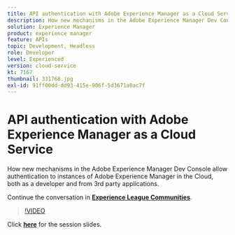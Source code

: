 ```yaml
---
title: API authentication with Adobe Experience Manager as a Cloud Service
description: How new mechanisms in the Adobe Experience Manager Dev Console allow authentication to instances of Adobe Experience Manager in the Cloud, both as a developer and from 3rd party applications. This session was delivered as part of Adobe Developers Live Content event.
solution: Experience Manager
product: experience manager
feature: APIs
topic: Development, Headless
role: Developer
level: Experienced
version: cloud-service
kt: 7167
thumbnail: 331768.jpg
exl-id: 91ff00dd-dd93-415e-906f-5d3671a0ac7f
---
```

# API authentication with Adobe Experience Manager as a Cloud Service

How new mechanisms in the Adobe Experience Manager Dev Console allow authentication to instances of Adobe Experience Manager in the Cloud, both as a developer and from 3rd party applications.

Continue the conversation in **[Experience League Communities](http://adobe.ly/36Yd3v6)**.

>[!VIDEO](https://video.tv.adobe.com/v/331768/?quality=12&learn=on&hidetitle=true)

Click **[here](/help/events/assets/api-authentication.pdf)** for the session slides.
